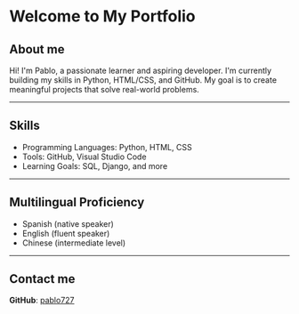 # Welcome to My Portfolio
## About me
Hi! I'm Pablo, a passionate learner and aspiring developer. I'm currently building my skills in Python, HTML/CSS, and GitHub. My goal is to create meaningful projects that solve real-world problems.

---
## Skills
- Programming Languages: Python, HTML, CSS
- Tools: GitHub, Visual Studio Code
- Learning Goals: SQL, Django, and more

---
## Multilingual Proficiency
- Spanish (native speaker)  
- English (fluent speaker)  
- Chinese (intermediate level)

---
## Contact me
**GitHub**: [pablo727](https://github.com/pablo727)
